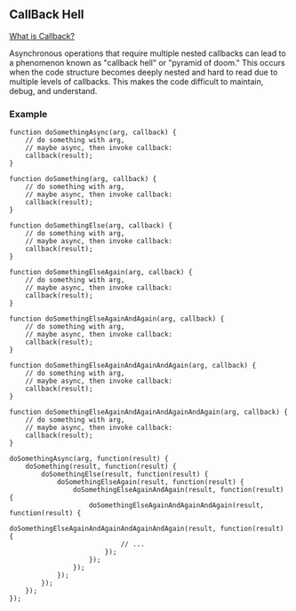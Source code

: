 ## CallBack Hell

[What is Callback?](/async-programming/callbacks/ReadMe.md)

Asynchronous operations that require multiple nested callbacks can lead to a phenomenon known as "callback hell" or "pyramid of doom." This occurs when the code structure becomes deeply nested and hard to read due to multiple levels of callbacks. This makes the code difficult to maintain, debug, and understand.

### Example

```
function doSomethingAsync(arg, callback) {
    // do something with arg,
    // maybe async, then invoke callback:
    callback(result);
}

function doSomething(arg, callback) {
    // do something with arg,
    // maybe async, then invoke callback:
    callback(result);
}

function doSomethingElse(arg, callback) {
    // do something with arg,
    // maybe async, then invoke callback:
    callback(result);
}

function doSomethingElseAgain(arg, callback) {
    // do something with arg,
    // maybe async, then invoke callback:
    callback(result);
}

function doSomethingElseAgainAndAgain(arg, callback) {
    // do something with arg,
    // maybe async, then invoke callback:
    callback(result);
}

function doSomethingElseAgainAndAgainAndAgain(arg, callback) {
    // do something with arg,
    // maybe async, then invoke callback:
    callback(result);
}

function doSomethingElseAgainAndAgainAndAgainAndAgain(arg, callback) {
    // do something with arg,
    // maybe async, then invoke callback:
    callback(result);
}

doSomethingAsync(arg, function(result) {
    doSomething(result, function(result) {
        doSomethingElse(result, function(result) {
            doSomethingElseAgain(result, function(result) {
                doSomethingElseAgainAndAgain(result, function(result) {
                    doSomethingElseAgainAndAgainAndAgain(result, function(result) {
                        doSomethingElseAgainAndAgainAndAgainAndAgain(result, function(result) {
                            // ...
                        });
                    });
                });
            });
        });
    });
});
```
